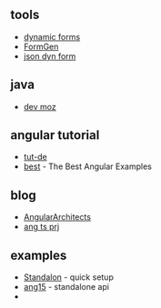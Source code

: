 ## tools
- [dynamic forms](https://colinrickels865.medium.com/angular-dynamic-form-generator-81f63c7fb47a)
- [FormGen](https://mackentoch.github.io/easyFormGenerator/)
- [json dyn form](https://eliteionic.com/tutorials/creating-dynamic-angular-forms-with-json/)

## java
- [dev moz](https://developer.mozilla.org/en-US/docs/Learn/JavaScript/Asynchronous)


## angular tutorial
- [tut-de](https://angular.de/artikel/angular-tutorial-deutsch/)
- [best](https://www.freecodecamp.org/news/the-best-angular-examples/) - The Best Angular Examples

## blog

- [AngularArchitects](https://www.angulararchitects.io/en/)
- [ang ts prj](https://blog.codewithdan.com/10-angular-and-typescript-projects-to-take-you-from-zero-to-hero/)

## examples

- [Standalon](https://github.com/manfredsteyer/standalone-example-cli) - quick setup
- [ang15](https://www.angulararchitects.io/aktuelles/the-refurbished-httpclient-in-angular-15-standalone-apis-and-functional-interceptors) - standalone api
- 
